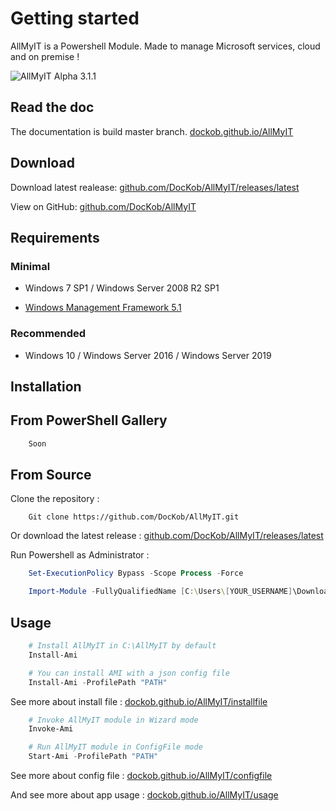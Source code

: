 # Getting started

AllMyIT is a Powershell Module. Made to manage Microsoft services, cloud and on premise !

![AllMyIT Alpha 3.1.1](https://i2.wp.com/hitea.fr/wp-content/uploads/2019/11/AllMyIT_Alpha_2.jpg?fit=695%2C258&ssl=1)

## Read the doc

The documentation is build master branch. [dockob.github.io/AllMyIT](https://dockob.github.io/AllMyIT)

## Download

Download latest realease: [github.com/DocKob/AllMyIT/releases/latest](https://github.com/DocKob/AllMyIT/releases/latest)

View on GitHub: [github.com/DocKob/AllMyIT](https://github.com/DocKob/AllMyIT)

## Requirements

### Minimal

- Windows 7 SP1 / Windows Server 2008 R2 SP1

-  [Windows Management Framework 5.1](https://www.microsoft.com/en-us/download/details.aspx?id=54616)

### Recommended

- Windows 10 / Windows Server 2016 / Windows Server 2019

## Installation

## From PowerShell Gallery

```powershell
    Soon
```

## From Source

Clone the repository :

```
    Git clone https://github.com/DocKob/AllMyIT.git
```

Or download the latest release : [github.com/DocKob/AllMyIT/releases/latest](https://github.com/DocKob/AllMyIT/releases/latest)

Run Powershell as Administrator :

```powershell
    Set-ExecutionPolicy Bypass -Scope Process -Force

    Import-Module -FullyQualifiedName [C:\Users\[YOUR_USERNAME]\Download\AllMyIT] -Force -Verbose
```

## Usage

```powershell
    # Install AllMyIT in C:\AllMyIT by default
    Install-Ami

    # You can install AMI with a json config file
    Install-Ami -ProfilePath "PATH"
```

See more about install file : [dockob.github.io/AllMyIT/installfile](https://dockob.github.io/AllMyIT/installfile/)

```powershell
    # Invoke AllMyIT module in Wizard mode
    Invoke-Ami
```

```powershell
    # Run AllMyIT module in ConfigFile mode
    Start-Ami -ProfilePath "PATH"
```

See more about config file : [dockob.github.io/AllMyIT/configfile](https://dockob.github.io/AllMyIT/configfile/)

And see more about app usage : [dockob.github.io/AllMyIT/usage](https://dockob.github.io/AllMyIT/usage/)